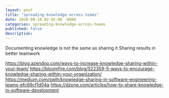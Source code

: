 ```yaml
---
layout: post
title: "spreading-knowledge-across-teams"
date: 2020-09-10 02:45:00 -0800
categories: spreading-knowledge-across-teams
published: false
description:
---
```



Documenting knowledge is not the same as sharing it
Sharing results in better teamwork

https://blog.azendoo.com/ways-to-increase-knowledge-sharing-within-your-team/
https://bloomfire.com/blog/522359-5-ways-to-encourage-knowledge-sharing-within-your-organization/
https://medium.com/swlh/knowledge-sharing-in-software-engineering-teams-efc69cf1d04a
https://dzone.com/articles/how-to-share-knowledge-in-software-development
